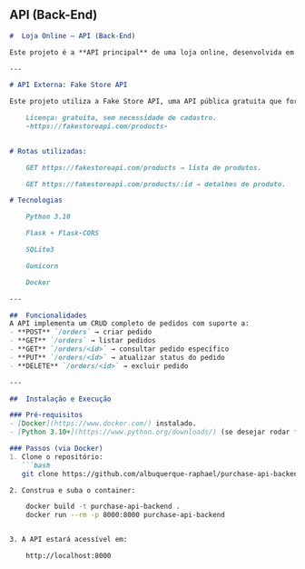 
## API (Back-End)

```markdown
#  Loja Online — API (Back-End)

Este projeto é a **API principal** de uma loja online, desenvolvida em **Python + Flask**, responsável pelo gerenciamento de pedidos.

---

# API Externa: Fake Store API

Este projeto utiliza a Fake Store API, uma API pública gratuita que fornece dados de produtos fictícios para testes e prototipagem.

    Licença: gratuita, sem necessidade de cadastro.
    -https://fakestoreapi.com/products-
     

# Rotas utilizadas:

    GET https://fakestoreapi.com/products → lista de produtos.

    GET https://fakestoreapi.com/products/:id → detalhes de produto.

# Tecnologias

    Python 3.10

    Flask + Flask-CORS

    SQLite3

    Gunicorn

    Docker

---

##  Funcionalidades
A API implementa um CRUD completo de pedidos com suporte a:
- **POST** `/orders` → criar pedido
- **GET** `/orders` → listar pedidos
- **GET** `/orders/<id>` → consultar pedido específico
- **PUT** `/orders/<id>` → atualizar status do pedido
- **DELETE** `/orders/<id>` → excluir pedido

---

##  Instalação e Execução

### Pré-requisitos
- [Docker](https://www.docker.com/) instalado.
- [Python 3.10+](https://www.python.org/downloads/) (se desejar rodar fora do Docker).

### Passos (via Docker)
1. Clone o repositório:
   ```bash
   git clone https://github.com/albuquerque-raphael/purchase-api-backend.git

2. Construa e suba o container:

    docker build -t purchase-api-backend .
    docker run --rm -p 8000:8000 purchase-api-backend


3. A API estará acessível em:

    http://localhost:8000